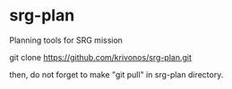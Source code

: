 # srg-plan
Planning tools for SRG mission

git clone https://github.com/krivonos/srg-plan.git

then, do not forget to make "git pull" in srg-plan directory.
